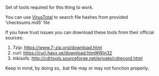 
Set of tools required for this thing to work.

You can use [VirusTotal](https://www.virustotal.com/gui/home/search) to search file hashes from provided 'checksums.md5' file

If you have trust issues you can download these tools from their official sources:
1. 7zip: https://www.7-zip.org/download.html
2. curl: https://curl.haxx.se/download.html#Win32
3. mkisofs: http://cdrtools.sourceforge.net/private/cdrecord.html

Keep in mind, by doing so, .bat file may or may not function properly.

